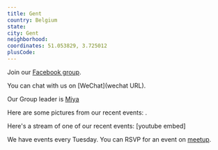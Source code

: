 ```yaml
---
title: Gent
country: Belgium
state: 
city: Gent
neighborhood: 
coordinates: 51.053829, 3.725012
plusCode:
---
```

Join our [Facebook group](https://www.facebook.com/groups/free.code.camp.gent).

You can chat with us on [WeChat](wechat URL).

Our Group leader is [Miya](freecodecamp.org/miya)

Here are some pictures from our recent events:
![]().

Here's a stream of one of our recent events:
[youtube embed]

We have events every Tuesday. You can RSVP for an event on [meetup](meetupurl).
